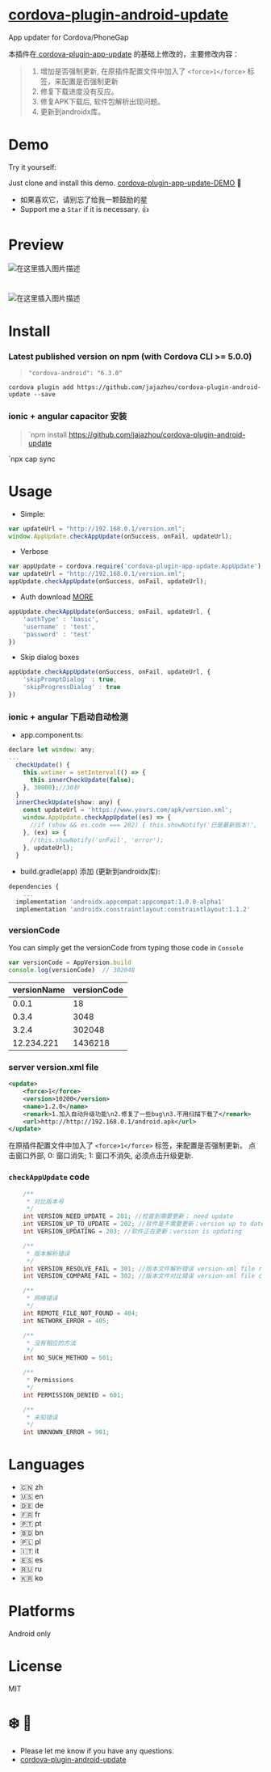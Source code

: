 # [cordova-plugin-android-update](https://github.com/azhengyongqin/cordova-plugin-android-update)

App updater for Cordova/PhoneGap

本插件在[ cordova-plugin-app-update](https://github.com/azhengyongqin/cordova-plugin-android-update) 的基础上修改的，主要修改内容：
> 1. 增加是否强制更新, 在原插件配置文件中加入了 `<force>1</force>` 标签，来配置是否强制更新
> 2. 修复下载进度没有反应。
> 3. 修复APK下载后, 软件包解析出现问题。
> 4. 更新到androidx库。


# Demo
Try it yourself:

Just clone and install this demo. [cordova-plugin-app-update-DEMO](https://github.com/vaenow/cordova-plugin-app-update-demo) :tada:

 * 如果喜欢它，请别忘了给我一颗鼓励的星
 * Support me a `Star` if it is necessary.  :+1:

# Preview
![在这里插入图片描述](https://img-blog.csdnimg.cn/20190121181415373.png?x-oss-process=image/watermark,type_ZmFuZ3poZW5naGVpdGk,shadow_10,text_aHR0cHM6Ly9ibG9nLmNzZG4ubmV0L3FxXzIzMTc5MDc1,size_16,color_FFFFFF,t_70)

# 

![在这里插入图片描述](https://img-blog.csdnimg.cn/2019012118143088.png?x-oss-process=image/watermark,type_ZmFuZ3poZW5naGVpdGk,shadow_10,text_aHR0cHM6Ly9ibG9nLmNzZG4ubmV0L3FxXzIzMTc5MDc1,size_16,color_FFFFFF,t_70)

# Install

### Latest published version on npm (with Cordova CLI >= 5.0.0) 

> `"cordova-android": "6.3.0"`

`cordova plugin add https://github.com/jajazhou/cordova-plugin-android-update --save`

### ionic + angular capacitor 安装
> `npm install https://github.com/jajazhou/cordova-plugin-android-update

`npx cap sync

# Usage

- Simple:
```js
var updateUrl = "http://192.168.0.1/version.xml";
window.AppUpdate.checkAppUpdate(onSuccess, onFail, updateUrl);
```

- Verbose
```js
var appUpdate = cordova.require('cordova-plugin-app-update.AppUpdate');
var updateUrl = "http://192.168.0.1/version.xml";
appUpdate.checkAppUpdate(onSuccess, onFail, updateUrl);
```

- Auth download  [MORE](https://github.com/vaenow/cordova-plugin-app-update/pull/62)
```js
appUpdate.checkAppUpdate(onSuccess, onFail, updateUrl, {
    'authType' : 'basic',
    'username' : 'test',
    'password' : 'test'
})
```

- Skip dialog boxes
```js
appUpdate.checkAppUpdate(onSuccess, onFail, updateUrl, {
    'skipPromptDialog' : true,
    'skipProgressDialog' : true
})
```
### ionic + angular 下启动自动检测
- app.component.ts:

```js
declare let window: any;
...
  checkUpdate() {
    this.wxtimer = setInterval(() => {
      this.innerCheckUpdate(false);
    }, 30000);//30秒
  }
  innerCheckUpdate(show: any) {
    const updateUrl = 'https://www.yours.com/apk/version.xml';
    window.AppUpdate.checkAppUpdate((es) => {
      //if (show && es.code === 202) { this.showNotify('已是最新版本!', 'success'); }
    }, (ex) => {
      //this.showNotify('onFail', 'error');
    }, updateUrl);
  }
```
- build.gradle(app)  添加 (更新到androidx库):
```js
dependencies {
    ...
  implementation 'androidx.appcompat:appcompat:1.0.0-alpha1'
  implementation 'androidx.constraintlayout:constraintlayout:1.1.2'
```
### versionCode

You can simply get the versionCode from typing those code in `Console`

```js
var versionCode = AppVersion.build
console.log(versionCode)  // 302048
```


versionName | versionCode
------- | ----------------
0.0.1  | 18
0.3.4  | 3048  
3.2.4   | 302048
12.234.221  | 1436218

### server version.xml file

```xml
<update>
    <force>1</force>
    <version>10200</version>
    <name>1.2.0</name>
    <remark>1.加入自动升级功能\n2.修复了一些bug\n3.不用扫描下载了</remark>
    <url>http://http://192.168.0.1/android.apk</url>
</update>
```

在原插件配置文件中加入了 `<force>1</force>` 标签，来配置是否强制更新。
点击窗口外部, 0: 窗口消失; 1: 窗口不消失, 必须点击升级更新.

### `checkAppUpdate` code

```java
    /**
     * 对比版本号
     */
    int VERSION_NEED_UPDATE = 201; //检查到需要更新； need update
    int VERSION_UP_TO_UPDATE = 202; //软件是不需要更新；version up to date
    int VERSION_UPDATING = 203; //软件正在更新；version is updating

    /**
     * 版本解析错误
     */
    int VERSION_RESOLVE_FAIL = 301; //版本文件解析错误 version-xml file resolve fail
    int VERSION_COMPARE_FAIL = 302; //版本文件对比错误 version-xml file compare fail

    /**
     * 网络错误
     */
    int REMOTE_FILE_NOT_FOUND = 404;
    int NETWORK_ERROR = 405;

    /**
     * 没有相应的方法
     */
    int NO_SUCH_METHOD = 501;

    /**
     * Permissions
     */
    int PERMISSION_DENIED = 601;

    /**
     * 未知错误
     */
    int UNKNOWN_ERROR = 901;
```
# Languages
* 🇨🇳 zh
* 🇺🇸 en 
* 🇩🇪 de 
* 🇫🇷 fr 
* 🇵🇹 pt 
* 🇧🇩 bn 
* 🇵🇱 pl 
* 🇮🇹 it 
* 🇪🇸 es
* 🇷🇺 ru
* 🇰🇷 ko

# Platforms
Android only

# License
MIT

# :snowflake: :beers:

* Please let me know if you have any questions.
* [cordova-plugin-android-update](https://github.com/jajazhou/cordova-plugin-android-update)

